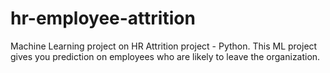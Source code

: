 # hr-employee-attrition
Machine Learning project on HR Attrition project - Python. This ML project gives you prediction on employees who are likely to leave the organization.
